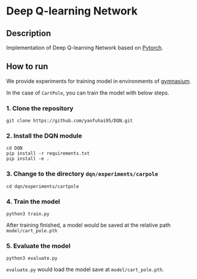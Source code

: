 # Deep Q-learning Network

## Description

Implementation of Deep Q-learning Network based on [Pytorch](https://www.pytorch.org/).

## How to run

We provide experiments for training model in environments of [gymnasium](https://gymnasium.farama.org/).

In the case of `CartPole`, you can train the model with below steps.

### 1. Clone the repository

```shell
git clone https://github.com/yanfuhai95/DQN.git
```

### 2. Install the DQN module

```shell
cd DQN
pip install -r requirements.txt
pip install -e .
```

### 3. Change to the directory `dqn/experiments/carpole`

```shell
cd dqn/experiments/cartpole
```

### 4. Train the model

```shell
python3 train.py
```

After training finished, a model would be saved at the relative path `model/cart_pole.pth`

### 5. Evaluate the model

```shell
python3 evaluate.py
```

`evaluate.py` would load the model save at `model/cart_pole.pth`.
